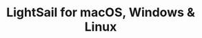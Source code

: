 ---
name: LightSail
url: 'https://reader.lightsailed.com/Reader/app.html'
category: Education
title: 'LightSail for macOS, Windows & Linux'
key: lightsail

---